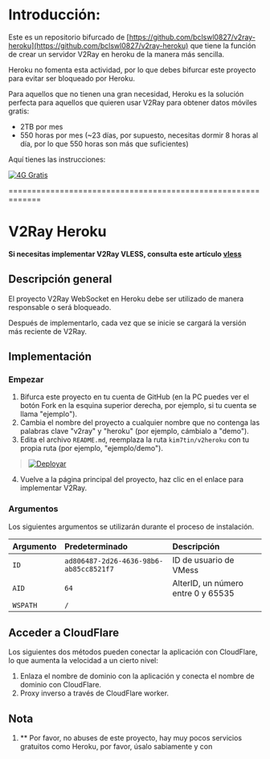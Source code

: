 # Introducción:
Este es un repositorio bifurcado de [https://github.com/bclswl0827/v2ray-heroku](https://github.com/bclswl0827/v2ray-heroku) que tiene la función de crear un servidor V2Ray en heroku de la manera más sencilla.

Heroku no fomenta esta actividad, por lo que debes bifurcar este proyecto para evitar ser bloqueado por Heroku.

Para aquellos que no tienen una gran necesidad, Heroku es la solución perfecta para aquellos que quieren usar V2Ray para obtener datos móviles gratis:
* 2TB por mes
* 550 horas por mes (~23 días, por supuesto, necesitas dormir 8 horas al día, por lo que 550 horas son más que suficientes)

Aquí tienes las instrucciones:

[![4G Gratis](https://img.youtube.com/vi/79jkqGWi0zU/0.jpg)](https://www.youtube.com/watch?v=79jkqGWi0zU)

=============================================================

# V2Ray Heroku

**Si necesitas implementar V2Ray VLESS, consulta este artículo [vless](https://github.com/bclswl0827/v2ray-heroku/tree/vless)**

## Descripción general

El proyecto V2Ray WebSocket en Heroku debe ser utilizado de manera responsable o será bloqueado.

Después de implementarlo, cada vez que se inicie se cargará la versión más reciente de V2Ray.

## Implementación

### Empezar

 1. Bifurca este proyecto en tu cuenta de GitHub (en la PC puedes ver el botón Fork en la esquina superior derecha, por ejemplo, si tu cuenta se llama "ejemplo").
 2. Cambia el nombre del proyecto a cualquier nombre que no contenga las palabras clave "v2ray" y "heroku" (por ejemplo, cámbialo a "demo").
 3. Edita el archivo `README.md`, reemplaza la ruta `kim7tin/v2heroku` con tu propia ruta (por ejemplo, "ejemplo/demo").

> [![Deployar](https://www.herokucdn.com/deploy/button.png)](https://dashboard.heroku.com/new?template=https://github.com/hieunv95/free4g)

 4. Vuelve a la página principal del proyecto, haz clic en el enlace para implementar V2Ray.

### Argumentos

Los siguientes argumentos se utilizarán durante el proceso de instalación.

| Argumento | Predeterminado | Descripción |
| :--- | :--- | :--- |
| `ID` | `ad806487-2d26-4636-98b6-ab85cc8521f7` | ID de usuario de VMess |
| `AID` | `64` | AlterID, un número entre 0 y 65535 |
| `WSPATH` | `/` | |

## Acceder a CloudFlare

Los siguientes dos métodos pueden conectar la aplicación con CloudFlare, lo que aumenta la velocidad a un cierto nivel:

1. Enlaza el nombre de dominio con la aplicación y conecta el nombre de dominio con CloudFlare.
2. Proxy inverso a través de CloudFlare worker.

## Nota

 1. ** Por favor, no abuses de este proyecto, hay muy pocos servicios gratuitos como Heroku, por favor, úsalo sabiamente y con
